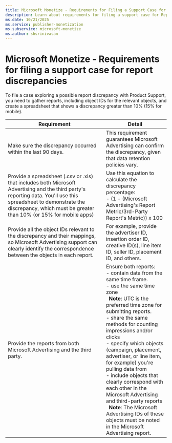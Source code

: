 ```yaml
---
title: Microsoft Monetize - Requirements for Filing a Support Case for Report Discrepancies
description: Learn about requirements for filing a support case for Report Discrepancies in this page. 
ms.date: 10/21/2025
ms.service: publisher-monetization
ms.subservice: microsoft-monetize
ms.author: shsrinivasan
---
```



# Microsoft Monetize - Requirements for filing a support case for report discrepancies

To file a case exploring a possible report discrepancy with Product Support, you need to gather reports, including object IDs for the relevant objects, and create a spreadsheet that shows a discrepancy greater than 10% (15% for mobile).

| Requirement | Detail |
|--|--|
| Make sure the discrepancy occurred within the last 90 days. | This requirement guarantees Microsoft Advertising can confirm the discrepancy, given that data retention policies vary. |
| Provide a spreadsheet (.csv or .xls) that includes both Microsoft Advertising and the third party's reporting data. You'll use this spreadsheet to demonstrate the discrepancy, which must be greater than 10% (or 15% for mobile apps) | Use this equation to calculate the discrepancy percentage:<br> - (1 - (Microsoft Advertising's Report Metric/3rd-Party Report's Metric)) x 100 |
| Provide all the object IDs relevant to the discrepancy and their mappings, so Microsoft Advertising support can clearly identify the correspondence between the objects in each report. | For example, provide the advertiser ID, insertion order ID, creative ID(s), line item ID, seller ID, placement ID, and others. |
| Provide the reports from both Microsoft Advertising and the third party. | Ensure both reports:<br> - contain data from the same time frame.<br> - use the same time zone<br> &nbsp;&nbsp;**Note**: UTC is the preferred time zone for submitting reports.<br> - share the same methods for counting impressions and/or clicks<br> - specify which objects (campaign, placement, advertiser, or line item, for example) you're pulling data from<br> - include objects that clearly correspond with each other in the Microsoft Advertising and third-party reports<br>&nbsp;&nbsp;**Note**: The Microsoft Advertising IDs of these objects must be noted in the Microsoft Advertising report. |
